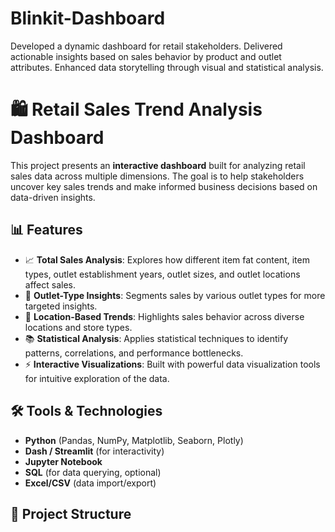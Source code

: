 # Blinkit-Dashboard
Developed a dynamic dashboard for retail stakeholders.  Delivered actionable insights based on sales behavior by product and outlet attributes.  Enhanced data storytelling through visual and statistical analysis.

# 🛍️ Retail Sales Trend Analysis Dashboard

This project presents an **interactive dashboard** built for analyzing retail sales data across multiple dimensions. The goal is to help stakeholders uncover key sales trends and make informed business decisions based on data-driven insights.

## 📊 Features

- 📈 **Total Sales Analysis**: Explores how different item fat content, item types, outlet establishment years, outlet sizes, and outlet locations affect sales.
- 🏪 **Outlet-Type Insights**: Segments sales by various outlet types for more targeted insights.
- 📍 **Location-Based Trends**: Highlights sales behavior across diverse locations and store types.
- 📚 **Statistical Analysis**: Applies statistical techniques to identify patterns, correlations, and performance bottlenecks.
- ⚡ **Interactive Visualizations**: Built with powerful data visualization tools for intuitive exploration of the data.

## 🛠️ Tools & Technologies

- **Python** (Pandas, NumPy, Matplotlib, Seaborn, Plotly)
- **Dash / Streamlit** (for interactivity)
- **Jupyter Notebook**
- **SQL** (for data querying, optional)
- **Excel/CSV** (data import/export)

## 📁 Project Structure
